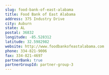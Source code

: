 ```yaml
---
slug: food-bank-of-east-alabama
title: Food Bank of East Alabama
address: 375 Industry Drive
city: Auburn
state: AL
postal: 36832
longitude: -85.528312
latitude: 32.5982982
website: http://www.foodbankofeastalabama.com
phone: 334-821-9006
fax: 334-821-4697
partnerBank: true
partnerGroupId: partner-group-3
---
```

